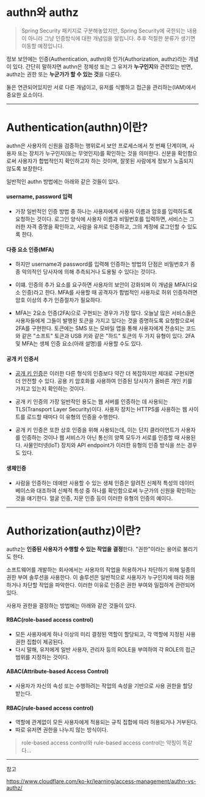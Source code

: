 # authn와 authz

> Spring Security 패키지로 구분해놓았지만, Spring Security에 국한되는 내용이 아니라 그냥 인증방식에 대한 개념임을 알립니다. 추후 적절한 분류가 생기면 이동할 예정입니다.

정보 보안에는 인증(Authentication, authn)와 인가(Authorization, authz)라는 개념이 있다. 간단히 말하자면 authn은 정체성 또는 그 유저가 **누구인지**와 관련있는 반면, authz는 권한 또는 **누군가가 할 수 있는 것**을 다룬다.

둘은 연관되어있지만 서로 다른 개념이고, 유저를 식별하고 접근을 관리하는(IAM)에서 중요한 요소이다.

---

# Authentication(authn)이란?

authn은 사용자의 신원을 검증하는 행위로서 보안 프로세스에서 첫 번째 단계이며, 사용자 또는 장치가 누구인지(또는 무엇인지)를 확인하는 것을 의미한다. 신분을 확인함으로써 사용자가 합법적인지 확인하고자 하는 것이며, 잘못된 사람에게 정보가 노출되지 않도록 보장한다.

일반적인 authn 방법에는 아래와 같은 것들이 있다.

#### username, password 입력

- 가장 일반적인 인증 방법 중 하나는 사용자에게 사용자 이름과 암호를 입력하도록 요청하는 것이다. 로그인 양식에 사용자 이름과 비밀번호를 입력하면, 서비스는 그러한 자격 증명을 확인하고, 사람을 유저로 인증하고, 그의 계정에 로그인할 수 있도록 한다.

#### 다중 요소 인증(MFA)

- 하지만 username과 password를 입력해 인증하는 방법의 단점은 비밀번호가 종종 악의적인 당사자에 의해 추측되거나 도용될 수 있다는 것이다.

- 이떄. 인증의 추가 요소를 요구하면 사용자의 보안이 강화되며 이 개념을 MFA(다요소 인증)라고 한다. MFA를 사용할 때 공격자가 합법적인 사용자로 허위 인증하려면 암호 이상의 추가 인증절차가 필요하다.

- MFA는 2요소 인증(2FA)으로 구현되는 경우가 가장 많다. 오늘날 많은 서비스들은 사용자들에게 그들이 발행된 토큰을 가지고 있다는 것을 증명하도록 요청함으로써 2FA를 구현한다. 토큰에는 SMS 또는 모바일 앱을 통해 사용자에게 전송되는 코드와 같은 "소프트" 토큰과 USB 키와 같은 "하드" 토큰의 두 가지 유형이 있다. 2FA 및 MFA는 생체 인증 요소(아래 설명)를 사용할 수도 있다.

#### 공개 키 인증서

- [공개 키 인증](https://www.cloudflare.com/learning/ssl/how-does-public-key-encryption-work/)은 이러한 다른 형식의 인증보다 약간 더 복잡하지만 제대로 구현되면 더 안전할 수 있다. 공용 키 암호화를 사용하여 인증된 당사자가 올바른 개인 키를 가지고 있는지 확인하는 것이다.

- 공개 키 인증의 가장 일반적인 용도는 웹 서버를 인증하는 데 사용되는 TLS(Transport Layer Security)이다. 사용자 장치는 HTTPS를 사용하는 웹 사이트를 로드할 때마다 이 유형의 인증을 수행한다.

- 공개 키 인증은 또한 상호 인증을 위해 사용되는데, 이는 단지 클라이언트가 사용자를 인증하는 것이나 웹 서비스가 아닌 통신의 양쪽 모두가 서로를 인증할 때 사용된다. 사물인터넷(IoT) 장치와 API endpoint가 이러한 유형의 인증 방식을 쓰는 경우도 있다.

#### 생체인증

- 사람을 인증하는 데에만 사용할 수 있는 생체 인증은 알려진 신체적 특성의 데이터베이스와 대조하여 신체적 특성 중 하나를 확인함으로써 누군가의 신원을 확인하는 것을 얘기한다. 얼굴 인증, 지문 인증 등이 이러한 유형의 인증의 예이다.

---

# Authorization(authz)이란?

authz는 **인증된 사용자가 수행할 수 있는 작업을 결정**한다. "권한"이라는 용어로 불리기도 한다. 

소프트웨어를 개발하는 회사에서는 사용자의 작업을 허용하거나 차단하기 위해 일종의 권한 부여 솔루션을 사용한다. 이 솔루션은 일반적으로 사용자가 누구인지에 따라 허용하거나 차단할 작업을 파악한다. 이러한 이유로 인증은 권한 부여와 밀접하게 관련되어 있다.

사용자 권한을 결정하는 방법에는 아래와 같은 것들이 있다.

#### RBAC(role-based access control)

- 모든 사용자에게 하나 이상의 미리 결정된 역할이 할당되고, 각 역할에 지정된 사용 권한 집합이 제공된다.
- 다시 말해, 유저에게 일반 사용자, 관리자 등의 ROLE을 부여하여 각 ROLE의 접근 범위를 지정하는 것이다.

#### ABAC(Attribute-based Access Control)

- 사용자가 자신의 속성 또는 수행하려는 작업의 속성을 기반으로 사용 권한을 할당 받는다.
  
#### RBAC(rule-based access control)

- 역할에 관계없이 모든 사용자에게 적용되는 규칙 집합에 따라 허용되거나 거부된다.
- 따로 유저면 권한을 나누지 않는 방식이다.

> role-based access control와 rule-based access control는 약칭이 똑같다...

---

참고

https://www.cloudflare.com/ko-kr/learning/access-management/authn-vs-authz/